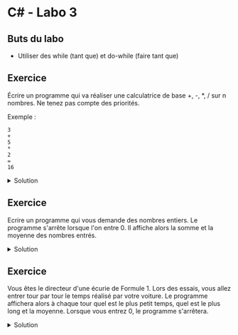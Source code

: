 # C# - Labo 3

## Buts du labo
- Utiliser des while (tant que) et do-while (faire tant que)

## Exercice 

Écrire un programme qui va réaliser une calculatrice de base +, -, \*, / sur n nombres. Ne tenez pas compte des priorités. 

Exemple :

```
3
+
5
*
2
=
16
```

<details>
	<summary>Solution</summary>

```csharp

```
</details>

## Exercice 

Ecrire un programme qui vous demande des nombres entiers. Le programme s'arrête lorsque l'on entre 0. Il affiche alors la somme et la moyenne des nombres entrés.

<details>
	<summary>Solution</summary>

```csharp

```
</details>

## Exercice

Vous êtes le directeur d'une écurie de Formule 1. Lors des essais, vous allez entrer tour par tour le temps réalisé par votre voiture. Le programme affichera alors à chaque tour quel est le plus petit temps, quel est le plus long et la moyenne. Lorsque vous entrez 0, le programme s'arrêtera.

<details>
	<summary>Solution</summary>

```csharp

```
</details>
